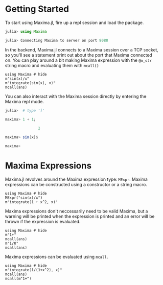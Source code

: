 # Getting Started

To start using Maxima.jl, fire up a repl session and load the package.

```julia
julia> using Maxima

julia> Connecting Maxima to server on port 8080
```

In the backend, Maxima.jl connects to a Maxima session over a TCP socket, so you'll see a statement print out about the port that Maxima connected on. You can play around a bit making Maxima expression with the `@m_str` string macro and evaluating them with `mcall()`

```@repl
using Maxima # hide
m"sin(x)/x"
m"integrate(sin(x), x)"
mcall(ans)
```

You can also interact with the Maxima session directly by entering the Maxima repl mode.

```julia
julia>  # type ']'

maxima> 1 + 1;
             
               2

maxima> sin(x)$

maxima>
```


# Maxima Expressions

Maxima.jl revolves around the Maxima expression type: `MExpr`. Maxima expressions can be constructed using a constructor or a string macro. 

```@repl
using Maxima # hide
MExpr("sin(x)/x")
m"integrate(1 + x^2, x)"
```

Maxima expressions don't neccessarily need to be valid Maxima, but a warning will be printed when the expression is printed and an error will be thrown if the expression is evaluated. 

```@repl
using Maxima # hide
m"1+"
mcall(ans)
m"1/0"
mcall(ans)
```

Maxima expressions can be evaluated using `mcall`.

```@repl
using Maxima # hide
m"integrate(1/(1+x^2), x)"
mcall(ans)
mcall(m"1+")
```

#  






